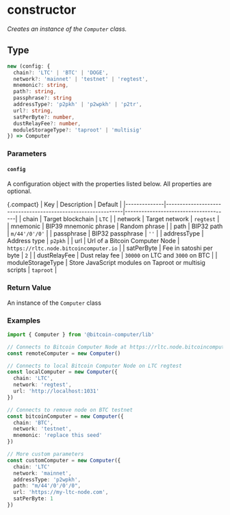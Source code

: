 # constructor

_Creates an instance of the `Computer` class._

## Type

```ts
new (config: {
  chain?: 'LTC' | 'BTC' | 'DOGE',
  network?: 'mainnet' | 'testnet' | 'regtest',
  mnemonic?: string,
  path?: string,
  passphrase?: string
  addressType?: 'p2pkh' | 'p2wpkh' | 'p2tr',
  url?: string,
  satPerByte?: number,
  dustRelayFee?: number,
  moduleStorageType?: 'taproot' | 'multisig'
}) => Computer
```

### Parameters

#### `config`

A configuration object with the properties listed below. All properties are optional.

{.compact}
| Key | Description | Default |
|--------------|--------------------------------------------------------------|--------------------------------------|
| chain | Target blockchain | `LTC` |
| network | Target network | `regtest` |
| mnemonic | BIP39 mnemonic phrase | Random phrase |
| path | BIP32 path | `m/44'/0'/0'` |
| passphrase | BIP32 passphrase | `''` |
| addressType | Address type | `p2pkh` |
| url | Url of a Bitcoin Computer Node | `https://rltc.node.bitcoincomputer.io` |
| satPerByte | Fee in satoshi per byte | `2` |
| dustRelayFee | Dust relay fee | `30000` on LTC and `3000` on BTC |
| moduleStorageType | Store JavaScript modules on Taproot or multisig scripts | `taproot` |

### Return Value

An instance of the `Computer` class

### Examples

```ts
import { Computer } from '@bitcoin-computer/lib'

// Connects to Bitcoin Computer Node at https://rltc.node.bitcoincomputer.io with LTC regtest
const remoteComputer = new Computer()

// Connects to local Bitcoin Computer Node on LTC regtest
const localComputer = new Computer({
  chain: 'LTC',
  network: 'regtest',
  url: 'http://localhost:1031'
})

// Connects to remove node on BTC testnet
const bitcoinComputer = new Computer({
  chain: 'BTC',
  network: 'testnet',
  mnemonic: 'replace this seed'
})

// More custom parameters
const customComputer = new Computer({
  chain: 'LTC'
  network: 'mainnet',
  addressType: 'p2wpkh',
  path: "m/44'/0'/0'/0",
  url: 'https://my-ltc-node.com',
  satPerByte: 1
})
```
